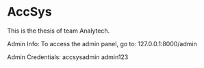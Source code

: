 # AccSys
This is the thesis of team Analytech.

Admin Info:
To access the admin panel, go to: 127.0.0.1:8000/admin

Admin Credentials:
accsysadmin
admin123
